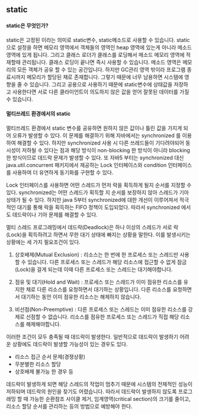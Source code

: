 ## static

#### static은 무엇인가?
static은 고정된 이라는 의미로 static변수, static메소드로 사용할 수 있습니다.
static으로 설정을 하면 메모리 영역에서 객체들의 영역인 heap 영역에 있는게 아니라 메소드 영역에 있게 됩니다. 
그리고 클래스 로더가 클래스를 로딩해서 메소드 메모리 영역에 적재할때 관리됩니다. 클래스 로딩이 끝나면 즉시 사용할 수 있습니다.
메소드 영역은 메모리의 모든 객체가 공유 할 수 있는 공간입니다.
하지만 GC관리 영역 밖이라 프로그램 종료시까지 메모리가 할당된 채로 존재합니다. 그렇기 때문에 너무 남용하면 시스템에 영향을 줄 수 있습니다.
그리고 공용으로 사용하기 때문에 static변수에 상태값을 저장하고 사용한다면 서로 다른 클라이언트이 의도하지 않은 값을 얻어 잘못된 데이터를 가질 수 있습니다.

#### 멀티쓰레드 환경에서의 static
멀티쓰레드 환경에서 static 변수를 공유하면 원하지 않은 값이나 틀린 값을 가지게 되어 오류가 발생할 수 있다.
이 문제를 해결하기 위해 자바에서는 synchronized 를 이용하여 해결할 수 있다.
하지만 synchronized 사용 시 다른 쓰레드들이 기다려야되어 동시성이 저하될 수 있다는 점과
해당 방식이 non-blocking 한 방식이 아니라 blocking 한 방식이므로 데드락 문제가 발생할 수 있다.
또 자바5 부터는 synchronized 대신 java.util.concurrent 패키지에서 제공하는 Lock 인터페이스와 condition 인터페이스를 
사용하여 더 유연하게 동기화를 구현할 수 있다.

Lock 인터페이스를 사용하면 어떤 스레드가 먼저 락을 획득하게 될지 순서를 지정할 수 있다. synchronized는 어떤 스레드가 획득할 지
순서를 보장하지 않아 스레드가 기아 상태가 될 수 있다.
하지만 java 5부터 synchronized에 대한 개선이 이루어져서 적극적인 대기를 통해 락을 획득하는 FIFO 정책이 도입되었다.
따라서 synchronized 에서도 데드락이나 기아 문제를 해결할 수 있다.

멀티 스레드 프로그래밍에서 데드락(Deadlock)은 하나 이상의 스레드가 서로 락(Lock)을 획득하려고 하면서 무한 대기 상태에 빠지는 
상황을 말한다. 이를 발생시키는 상황에는 세 가지 필요조건이 있다.

1. 상호배제(Mutual Exclusion) : 리소스는 한 번에 한 프로세스 또는 스레드만 사용할 수 있습니다. 다른 프로세스 또는 스레드가 해당 리소스에 접근할 수 없게 잠금(Lock)을 걸게 되는데 이때 다른 프로세스 또는 스레드는 대기해야합니다.

2. 점유 및 대기(Hold and Wait) : 프로세스 또는 스레드가 이미 점유한 리소스를 유지한 채로 다른 리소스를 요청하면서 대기하는 상황입니다. 다른 리소스를 요청하면서 대기하는 동안 이미 점유한 리소스는 해제하지 않습니다.

3. 비선점(Non-Preemptive) : 다른 프로세스 또는 스레드는 이미 점유한 리소스를 강제로 선점할 수 없습니다. 리소스를 점유한 프로세스 또는 스레드가 직접 해당 리소스를 해제해야합니다.

이러한 조건이 모두 충족될 때 데드락이 발생한다. 일반적으로 데드락이 발생하기 어려운 상황에도 데드락이 발생할 가능성이 있는 경우도 있다.
- 리소스 접근 순서 문제(경쟁상황)
- 무분별한 리소스 할당
- 상호배제 불가능 한 경우 등

데드락이 발생하게 되면 해당 스레드의 작업이 멈추기 때문에 시스템의 전체적인 성능이 저하되며 데드락의 원인을 찾기도 어렸습니다.
따라서 데드락이 발생하지 않도록 프로그래밍 할 때 가능한 순환참조 사이클 제거, 임계영역(critical section)의 크기를 줄이고,
리소스 할당 순서를 관리하는 등의 방법으로 예방해야 한다.
